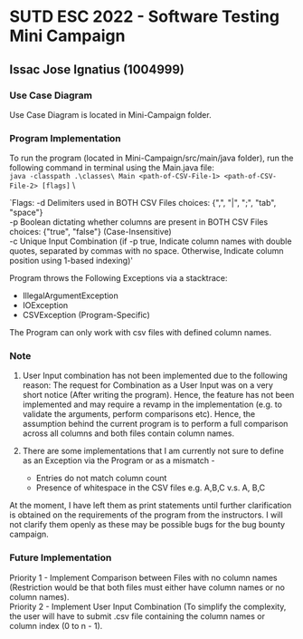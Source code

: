 # SUTD ESC 2022 - Software Testing Mini Campaign

## Issac Jose Ignatius (1004999)

### Use Case Diagram

Use Case Diagram is located in Mini-Campaign folder.

### Program Implementation

To run the program (located in Mini-Campaign/src/main/java folder), run the following command in terminal using the Main.java file: \
`java -classpath .\classes\ Main <path-of-CSV-File-1> <path-of-CSV-File-2> [flags]` \

`Flags:
    -d    Delimiters used in BOTH CSV Files                                      choices: {",", "|", ";", "tab", "space"} \
    -p    Boolean dictating whether columns are present in BOTH CSV Files        choices: {"true", "false"} \(Case-Insensitive) \
    -c    Unique Input Combination (if -p true, Indicate column names with double quotes, separated by commas with no space. Otherwise, Indicate column position using 1-based indexing)'

Program throws the Following Exceptions via a stacktrace:

- IllegalArgumentException
- IOException
- CSVException (Program-Specific)

The Program can only work with csv files with defined column names.

### Note 

1. User Input combination has not been implemented due to the following reason: The request for Combination as a User Input was on a very short notice (After writing the program). Hence, the feature has not been implemented and may require a revamp in the implementation (e.g. to validate the arguments, perform comparisons etc). Hence, the assumption behind the current program is to perform a full comparison across all columns and both files contain column names.

2. There are some implementations that I am currently not sure to define as an Exception via the Program or as a mismatch -

    - Entries do not match column count
    - Presence of whitespace in the CSV files e.g. A,B,C v.s. A, B,C

At the moment, I have left them as print statements until further clarification is obtained on the requirements of the program from the instructors. I will not clarify them openly as these may be possible bugs for the bug bounty campaign.

### Future Implementation

Priority 1 - Implement Comparison between Files with no column names (Restriction would be that both files must either have column names or no column names). \
Priority 2 - Implement User Input Combination (To simplify the complexity, the user will have to submit .csv file containing the column names or column index (0 to n - 1).
